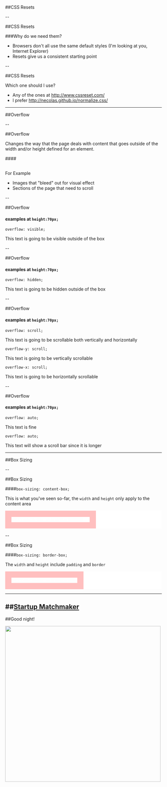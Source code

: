 ##CSS Resets

--

##CSS Resets

###Why do we need them?

* Browsers don't all use the same default styles (I'm looking at you, Internet Explorer)
* Resets give us a consistent starting point

--

##CSS Resets

Which one should I use?

* Any of the ones at http://www.cssreset.com/
* I prefer http://necolas.github.io/normalize.css/


---

<style>
  .reveal div.overflow-demo {
    background:rgba(255,255,255,.25);
    color:white;
    height:70px;
    width:50%;
    margin:auto;
  }
</style>

##Overflow

--

##Overflow

Changes the way that the page deals with content that goes outside of the width and/or height defined for an element.


####<div style="margin-top:30px;">For Example</div>

* Images that "bleed" out for visual effect
* Sections of the page that need to scroll

--

##Overflow
#### examples at ```height:70px;```

```overflow: visible;```

<div class="overflow-demo" style="overflow:visible;">This text is going to be visible outside of the box</div>

--

##Overflow
#### examples at ```height:70px;```

```overflow: hidden;```

<div class="overflow-demo" style="overflow:hidden;">This text is going to be hidden outside of the box</div>

--

##Overflow
#### examples at ```height:70px;```

```overflow: scroll;```

<div class="overflow-demo" style="overflow:scroll;"><div style="width:600px">This text is going to be scrollable both vertically and horizontally</div></div>

```overflow-y: scroll;```

<div class="overflow-demo" style="overflow-y:scroll;">This text is going to be vertically scrollable</div>

```overflow-x: scroll;```

<div class="overflow-demo" style="overflow-x:scroll; overflow-y:hidden;"><div style="width:900px">This text is going to be horizontally scrollable</div></div>

--

##Overflow
#### examples at ```height:70px;```

```overflow: auto;```

<div class="overflow-demo" style="overflow:auto;">This text is fine</div>

```overflow: auto;```

<div class="overflow-demo" style="overflow:auto;">This text will show a scroll bar since it is longer</div>

---

##Box Sizing

--

##Box Sizing

####`box-sizing: content-box;`

This is what you've seen so-far, the `width` and `height` only apply to the content area

<div style="background: rgba(255,255,255,.25); position:relative;">
  <div style="width:50%; border:20px solid rgba(255,0,0,.25); z-index:20; position:relative; color:white;">
    ```width:50%; padding:20px;```
  </div>
  <div style="width:50%; height:100%; position:absolute; background: rgba(255,255,255,.25); z-index:10; top:0; right:0;"></div>
</div>

--

##Box Sizing

####`box-sizing: border-box;`

The `width` and `height` include `padding` and `border`

<div style="background: rgba(255,255,255,.25); position:relative;">
  <div style="width:50%; border:20px solid rgba(255,0,0,.25); z-index:20; position:relative; color:white; box-sizing:border-box;">
    ```width:50%; padding:20px;```
  </div>
  <div style="width:50%; height:100%; position:absolute; background: rgba(255,255,255,.25); z-index:10; top:0; right:0;"></div>
</div>

---

##[Startup Matchmaker](class_06_starter_code/StartupMatchmaker.png)
---

##Good night!

<img src="../img/unit_1/gorillaz.gif" width="500px">
